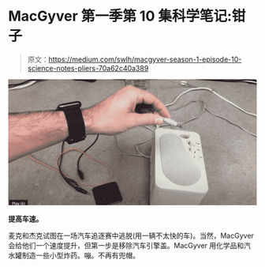 # MacGyver 第一季第 10 集科学笔记:钳子

> 原文：<https://medium.com/swlh/macgyver-season-1-episode-10-science-notes-pliers-70a62c40a389>

![](img/5e06a687a4c0d1c95b5d9543a096c192.png)

**提高车速。**

麦克和杰克试图在一场汽车追逐赛中逃脱(用一辆不太快的车)。当然，MacGyver 会给他们一个速度提升，但第一步是移除汽车引擎盖。MacGyver 用化学品和汽水罐制造一些小型炸药。嘣。不再有兜帽。